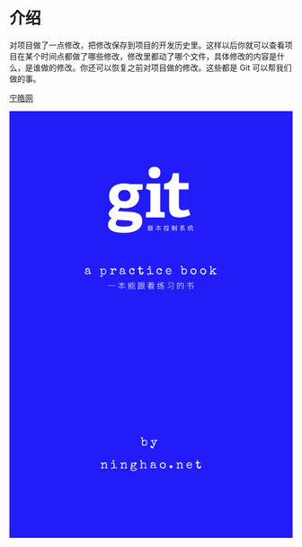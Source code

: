 # 介绍

对项目做了一点修改，把修改保存到项目的开发历史里。这样以后你就可以查看项目在某个时间点都做了哪些修改，修改里都动了哪个文件，具体修改的内容是什么，是谁做的修改。你还可以恢复之前对项目做的修改。这些都是 Git 可以帮我们做的事。

[宁皓网](https://ninghao.net/?a=51729)

![](/assets/git-book-cover.png)

